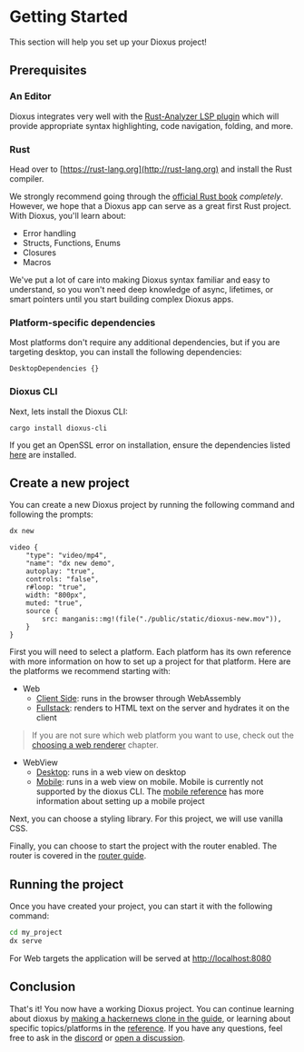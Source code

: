 # Getting Started

This section will help you set up your Dioxus project!

## Prerequisites

### An Editor

Dioxus integrates very well with the [Rust-Analyzer LSP plugin](https://rust-analyzer.github.io) which will provide appropriate syntax highlighting, code navigation, folding, and more.

### Rust

Head over to [https://rust-lang.org](http://rust-lang.org) and install the Rust compiler.

We strongly recommend going through the [official Rust book](https://doc.rust-lang.org/book/ch01-00-getting-started.html) _completely_. However, we hope that a Dioxus app can serve as a great first Rust project. With Dioxus, you'll learn about:

- Error handling
- Structs, Functions, Enums
- Closures
- Macros

We've put a lot of care into making Dioxus syntax familiar and easy to understand, so you won't need deep knowledge of async, lifetimes, or smart pointers until you start building complex Dioxus apps.

### Platform-specific dependencies

Most platforms don't require any additional dependencies, but if you are targeting desktop, you can install the following dependencies:

```inject-dioxus
DesktopDependencies {}
```

### Dioxus CLI

Next, lets install the Dioxus CLI:

```
cargo install dioxus-cli
```

If you get an OpenSSL error on installation, ensure the dependencies listed [here](https://docs.rs/openssl/latest/openssl/#automatic) are installed.

## Create a new project

You can create a new Dioxus project by running the following command and following the prompts:

```sh
dx new
```

```inject-dioxus
video {
    "type": "video/mp4",
    "name": "dx new demo",
    autoplay: "true",
    controls: "false",
    r#loop: "true",
    width: "800px",
    muted: "true",
    source {
        src: manganis::mg!(file("./public/static/dioxus-new.mov")),
    }
}
```

First you will need to select a platform. Each platform has its own reference with more information on how to set up a project for that platform. Here are the platforms we recommend starting with:

- Web
    - [Client Side](../reference/web/index.md): runs in the browser through WebAssembly
    - [Fullstack](../reference/fullstack/index.md): renders to HTML text on the server and hydrates it on the client
> If you are not sure which web platform you want to use, check out the [choosing a web renderer](choosing_a_web_renderer.md) chapter.
- WebView
    - [Desktop](../reference/desktop/index.md): runs in a web view on desktop
    - [Mobile](../reference/mobile/index.md): runs in a web view on mobile. Mobile is currently not supported by the dioxus CLI. The [mobile reference](../reference/mobile/index.md) has more information about setting up a mobile project

Next, you can choose a styling library. For this project, we will use vanilla CSS.

Finally, you can choose to start the project with the router enabled. The router is covered in the [router guide](../router/index.md).

## Running the project

Once you have created your project, you can start it with the following command:

```sh
cd my_project
dx serve
```

For Web targets the application will be served at [http://localhost:8080](http://localhost:8080)

## Conclusion

That's it! You now have a working Dioxus project. You can continue learning about dioxus by [making a hackernews clone in the guide](../guide/index.md), or learning about specific topics/platforms in the [reference](../reference/index.md). If you have any questions, feel free to ask in the [discord](https://discord.gg/XgGxMSkvUM) or [open a discussion](https://github.com/DioxusLabs/dioxus/discussions).
